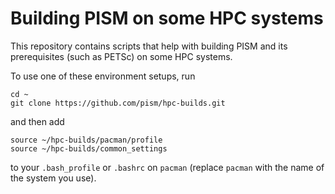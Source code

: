 # Building PISM on some HPC systems

This repository contains scripts that help with building PISM and its
prerequisites (such as PETSc) on some HPC systems.

To use one of these environment setups, run

    cd ~
    git clone https://github.com/pism/hpc-builds.git

and then add

    source ~/hpc-builds/pacman/profile
    source ~/hpc-builds/common_settings

to your `.bash_profile` or `.bashrc` on `pacman` (replace `pacman`
with the name of the system you use).
